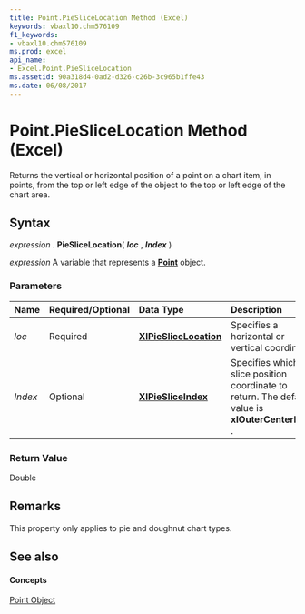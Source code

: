 ```yaml
---
title: Point.PieSliceLocation Method (Excel)
keywords: vbaxl10.chm576109
f1_keywords:
- vbaxl10.chm576109
ms.prod: excel
api_name:
- Excel.Point.PieSliceLocation
ms.assetid: 90a318d4-0ad2-d326-c26b-3c965b1ffe43
ms.date: 06/08/2017
---
```



# Point.PieSliceLocation Method (Excel)

Returns the vertical or horizontal position of a point on a chart item, in points, from the top or left edge of the object to the top or left edge of the chart area.


## Syntax

 _expression_ . **PieSliceLocation**( **_loc_** , **_Index_** )

 _expression_ A variable that represents a **[Point](point-object-excel.md)** object.


### Parameters



|**Name**|**Required/Optional**|**Data Type**|**Description**|
|:-----|:-----|:-----|:-----|
| _loc_|Required| **[XlPieSliceLocation](xlpieslicelocation-enumeration-excel.md)**|Specifies a horizontal or vertical coordinate.|
| _Index_|Optional| **[XlPieSliceIndex](xlpiesliceindex-enumeration-excel.md)**|Specifies which pie slice position coordinate to return. The default value is **xlOuterCenterPoint** .|

### Return Value

Double


## Remarks

This property only applies to pie and doughnut chart types.


## See also


#### Concepts


[Point Object](point-object-excel.md)

